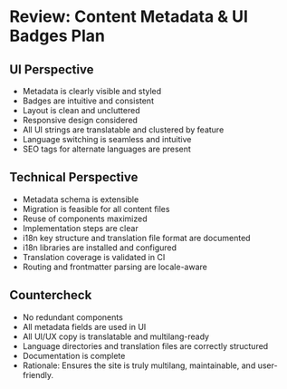 # Review: Content Metadata & UI Badges Plan

## UI Perspective

- Metadata is clearly visible and styled
- Badges are intuitive and consistent
- Layout is clean and uncluttered
- Responsive design considered
- All UI strings are translatable and clustered by feature
- Language switching is seamless and intuitive
- SEO tags for alternate languages are present

## Technical Perspective

- Metadata schema is extensible
- Migration is feasible for all content files
- Reuse of components maximized
- Implementation steps are clear
- i18n key structure and translation file format are documented
- i18n libraries are installed and configured
- Translation coverage is validated in CI
- Routing and frontmatter parsing are locale-aware

## Countercheck

- No redundant components
- All metadata fields are used in UI
- All UI/UX copy is translatable and multilang-ready
- Language directories and translation files are correctly structured
- Documentation is complete
- Rationale: Ensures the site is truly multilang, maintainable, and user-friendly.
